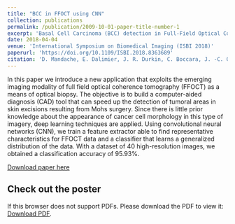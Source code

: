 ```yaml
---
title: "BCC in FFOCT using CNN"
collection: publications
permalink: /publication/2009-10-01-paper-title-number-1
excerpt: 'Basal Cell Carcinoma (BCC) detection in Full-Field Optical Coherence Tomography (FFOCT) images using Convolutional Neural Networks (CNN)'
date: 2018-04-04
venue: 'International Symposium on Biomedical Imaging (ISBI 2018)'
paperurl: 'https://doi.org/10.1109/ISBI.2018.8363689'
citation: 'D. Mandache, E. Dalimier, J. R. Durkin, C. Boccara, J. -C. Olivo-Marin and V. Meas-Yedid, "Basal cell carcinoma detection in full field OCT images using convolutional neural networks," <i>2018 IEEE 15th International Symposium on Biomedical Imaging (ISBI 2018)</i>, 2018, pp. 784-787.'
---
```

In this paper we introduce a new application that exploits the emerging imaging modality of full field optical coherence tomography (FFOCT) as a means of optical biopsy. The objective is to build a computer-aided diagnosis (CAD) tool that can speed up the detection of tumoral areas in skin excisions resulting from Mohs surgery. Since there is little prior knowledge about the appearance of cancer cell morphology in this type of imagery, deep learning techniques are applied. Using convolutional neural networks (CNN), we train a feature extractor able to find representative characteristics for FFOCT data and a classifier that learns a generalized distribution of the data. With a dataset of 40 high-resolution images, we obtained a classification accuracy of 95.93%.

[Download paper here](http://dmandache.github.io/files/2018_isbi_article.pdf)

## Check out the poster
                                         
<object data="/files/2018_isbi_poster.pdf" type="application/pdf" width="100%" height="100%">
        <p>If this browser does not support PDFs. Please download the PDF to view it: <a href="http://dmandache.github.io/files/2018_isbi_poster.pdf">Download PDF</a>.</p>
</object>

